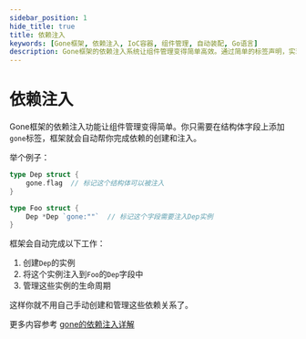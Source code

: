 ```yaml
---
sidebar_position: 1
hide_title: true
title: 依赖注入
keywords: [Gone框架, 依赖注入, IoC容器, 组件管理, 自动装配, Go语言]
description: Gone框架的依赖注入系统让组件管理变得简单高效。通过简单的标签声明，实现自动的依赖创建、注入和生命周期管理。
---
```


# 依赖注入
Gone框架的依赖注入功能让组件管理变得简单。你只需要在结构体字段上添加`gone`标签，框架就会自动帮你完成依赖的创建和注入。

举个例子：
```go
type Dep struct {
    gone.flag  // 标记这个结构体可以被注入
}

type Foo struct {
    Dep *Dep `gone:""`  // 标记这个字段需要注入Dep实例
}
```

框架会自动完成以下工作：
1. 创建`Dep`的实例
2. 将这个实例注入到`Foo`的`Dep`字段中
3. 管理这些实例的生命周期

这样你就不用自己手动创建和管理这些依赖关系了。

更多内容参考 [gone的依赖注入详解](/docs/tutorial/inject)

